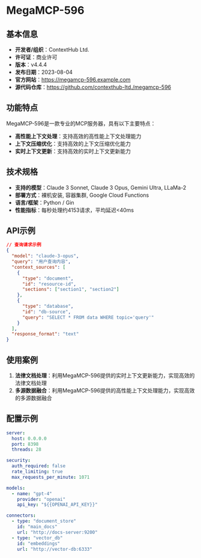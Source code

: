 # MegaMCP-596

## 基本信息

- **开发者/组织**：ContextHub Ltd.
- **许可证**：商业许可
- **版本**：v4.4.4
- **发布日期**：2023-08-04
- **官方网站**：https://megamcp-596.example.com
- **源代码仓库**：https://github.com/contexthub-ltd./megamcp-596

## 功能特点

MegaMCP-596是一款专业的MCP服务器，具有以下主要特点：

- **高性能上下文处理**：支持高效的高性能上下文处理能力
- **上下文压缩优化**：支持高效的上下文压缩优化能力
- **实时上下文更新**：支持高效的实时上下文更新能力


## 技术规格

- **支持的模型**：Claude 3 Sonnet, Claude 3 Opus, Gemini Ultra, LLaMa-2
- **部署方式**：裸机安装, 容器集群, Google Cloud Functions
- **语言/框架**：Python / Gin
- **性能指标**：每秒处理约4153请求，平均延迟<40ms

## API示例

```json
// 查询请求示例
{
  "model": "claude-3-opus",
  "query": "用户查询内容",
  "context_sources": [
    {
      "type": "document",
      "id": "resource-id",
      "sections": ["section1", "section2"]
    },
    {
      "type": "database",
      "id": "db-source",
      "query": "SELECT * FROM data WHERE topic='query'"
    }
  ],
  "response_format": "text"
}
```

## 使用案例

1. **法律文档处理**：利用MegaMCP-596提供的实时上下文更新能力，实现高效的法律文档处理
2. **多源数据融合**：利用MegaMCP-596提供的高性能上下文处理能力，实现高效的多源数据融合


## 配置示例

```yaml
server:
  host: 0.0.0.0
  port: 8398
  threads: 28

security:
  auth_required: false
  rate_limiting: true
  max_requests_per_minute: 1071

models:
  - name: "gpt-4"
    provider: "openai"
    api_key: "${{OPENAI_API_KEY}}"

connectors:
  - type: "document_store"
    id: "main_docs"
    url: "http://docs-server:9200"
  - type: "vector_db"
    id: "embeddings"
    url: "http://vector-db:6333"
```
